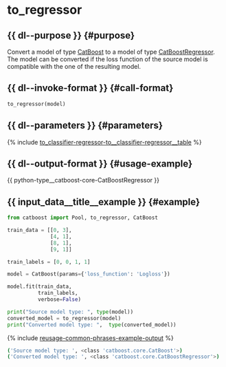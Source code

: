 # to_regressor

## {{ dl--purpose }} {#purpose}

Convert a model of type [CatBoost](python-reference_catboost.md) to a model of type [CatBoostRegressor](python-reference_catboostregressor.md). The model can be converted if the loss function of the source model is compatible with the one of the resulting model.

## {{ dl--invoke-format }} {#call-format}

```python
to_regressor(model)
```

## {{ dl--parameters }} {#parameters}

{% include [to_classifier-regressor-to__classifier-regressor__table](../_includes/work_src/reusage-python/to__classifier-regressor__table.md) %}


## {{ dl--output-format }} {#usage-example}

{{ python-type__catboost-core-CatBoostRegressor }}

## {{ input_data__title__example }} {#example}

```python
from catboost import Pool, to_regressor, CatBoost

train_data = [[0, 3],
              [4, 1],
              [8, 1],
              [9, 1]]

train_labels = [0, 0, 1, 1]

model = CatBoost(params={'loss_function': 'Logloss'})

model.fit(train_data,
          train_labels,
          verbose=False)

print("Source model type: ", type(model))
converted_model = to_regressor(model)
print("Converted model type: ",  type(converted_model))

```

{% include [reusage-common-phrases-example-output](../_includes/work_src/reusage-common-phrases/example-output.md) %}


```bash
('Source model type: ', <class 'catboost.core.CatBoost'>)
('Converted model type: ', <class 'catboost.core.CatBoostRegressor'>)
```

